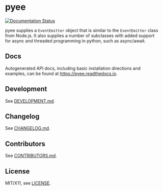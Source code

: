 # pyee

[![Documentation Status](https://readthedocs.org/projects/pyee/badge/?version=latest)](https://pyee.readthedocs.io/en/latest/?badge=latest)

pyee supplies a `EventEmitter` object that is similar to the
`EventEmitter` class from Node.js. It also supplies a number of subclasses
with added support for async and threaded programming in python, such as
async/await.

## Docs

Autogenerated API docs, including basic installation directions and examples,
can be found at <https://pyee.readthedocs.io>.

## Development

See [DEVELOPMENT.md](./DEVELOPMENT.md).

## Changelog

See [CHANGELOG.md](./CHANGELOG.md).

## Contributors

See [CONTRIBUTORS.md](./CONTRIBUTORS.md).

## License

MIT/X11, see [LICENSE](./LICENSE).
